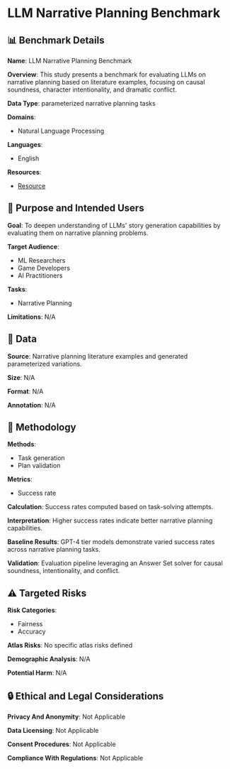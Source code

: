 # LLM Narrative Planning Benchmark

## 📊 Benchmark Details

**Name**: LLM Narrative Planning Benchmark

**Overview**: This study presents a benchmark for evaluating LLMs on narrative planning based on literature examples, focusing on causal soundness, character intentionality, and dramatic conflict.

**Data Type**: parameterized narrative planning tasks

**Domains**:
- Natural Language Processing

**Languages**:
- English

**Resources**:
- [Resource](https://huggingface.co/datasets/ADSKAILab/LLM-narrative-planning-taskset)

## 🎯 Purpose and Intended Users

**Goal**: To deepen understanding of LLMs' story generation capabilities by evaluating them on narrative planning problems.

**Target Audience**:
- ML Researchers
- Game Developers
- AI Practitioners

**Tasks**:
- Narrative Planning

**Limitations**: N/A

## 💾 Data

**Source**: Narrative planning literature examples and generated parameterized variations.

**Size**: N/A

**Format**: N/A

**Annotation**: N/A

## 🔬 Methodology

**Methods**:
- Task generation
- Plan validation

**Metrics**:
- Success rate

**Calculation**: Success rates computed based on task-solving attempts.

**Interpretation**: Higher success rates indicate better narrative planning capabilities.

**Baseline Results**: GPT-4 tier models demonstrate varied success rates across narrative planning tasks.

**Validation**: Evaluation pipeline leveraging an Answer Set solver for causal soundness, intentionality, and conflict.

## ⚠️ Targeted Risks

**Risk Categories**:
- Fairness
- Accuracy

**Atlas Risks**:
No specific atlas risks defined

**Demographic Analysis**: N/A

**Potential Harm**: N/A

## 🔒 Ethical and Legal Considerations

**Privacy And Anonymity**: Not Applicable

**Data Licensing**: Not Applicable

**Consent Procedures**: Not Applicable

**Compliance With Regulations**: Not Applicable
